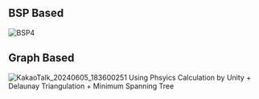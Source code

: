 
## BSP Based
![BSP4](https://github.com/JunHyoung1428/Unity-DungeonGenerator/assets/154119773/1955e2cb-fe73-479c-952f-e5519edb73c9)

## Graph Based
![KakaoTalk_20240605_183600251](https://github.com/JunHyoung1428/Unity-DungeonGenerator/assets/154119773/b7641ba2-230d-465f-99d4-f4058c23e5f7)
Using Phsyics Calculation by Unity + Delaunay Triangulation + Minimum Spanning Tree
